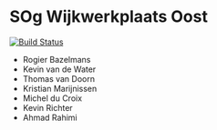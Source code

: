 # SOg Wijkwerkplaats Oost

[![Build Status](https://travis-ci.com/beschoenen/SOg-wijkwerkplaats-oost.svg?token=J3QCayyosbV565TqDDKy&branch=master)](https://travis-ci.com/beschoenen/SOg-wijkwerkplaats-oost)

- Rogier Bazelmans
- Kevin van de Water
- Thomas van Doorn
- Kristian Marijnissen
- Michel du Croix
- Kevin Richter
- Ahmad Rahimi
